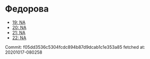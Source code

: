 # Федорова
- [19: NA](19.md)
- [20: NA](20.md)
- [21: NA](21.md)
- [22: NA](22.md)

Commit: f05dd3536c5304fcdc894b87d9dcab1c1e353a85
 fetched at: 20201017-080258
